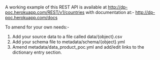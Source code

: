 A working example of this REST API is available
at http://dp-poc.herokuapp.com/REST/v1/countries
with documentation at:- http://dp-poc.herokuapp.com/docs

To amend for your own needs:-
1. Add your source data to a file called data/{object}.csv
2. Add your schema file to metadata/schema/{object}.yml
3. Amend metadata/data_product_poc.yml and add/edit links to the dictionary entry section.


